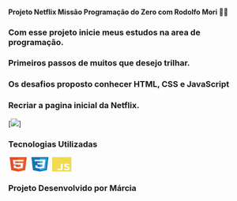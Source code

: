 #### Projeto Netflix Missão Programação do Zero com Rodolfo Mori 🚀🚀

### Com esse projeto  inicie meus estudos na area de programação.

### Primeiros passos de muitos que desejo trilhar. 

### Os desafios proposto conhecer HTML, CSS e JavaScript

### Recriar a pagina inicial da Netflix.

[<img src="img/tela-projeto-desafio-netflix.gif">]


### Tecnologias Utilizadas

<img align="center" alt="HTML" height="30" width="40" src="https://raw.githubusercontent.com/devicons/devicon/master/icons/html5/html5-original.svg">
  <img align="center" alt="CSS" height="30" width="40" src="https://raw.githubusercontent.com/devicons/devicon/master/icons/css3/css3-original.svg">
  
   <img align="center" alt="Js" height="30" width="40" src="https://raw.githubusercontent.com/devicons/devicon/master/icons/javascript/javascript-plain.svg">

   ### Projeto Desenvolvido por Márcia